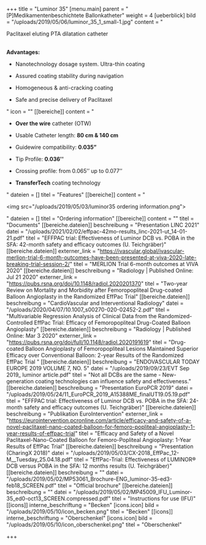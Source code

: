 +++
title = "Luminor 35"
[menu.main]
parent = "[P]Medikamentenbeschichtete Ballonkatheter"
weight = 4
[ueberblick]
bild = "/uploads/2019/05/06/luminor_35_1_small-1.jpg"
content = "<p>Paclitaxel eluting PTA dilatation catheter</p><p></p><p><br><strong>Advantages:</strong></p><ul><li><p>Nanotechnology dosage system. Ultra-thin coating</p></li><li><p>Assured coating stability during navigation</p></li><li><p>Homogeneous &amp; anti-cracking coating</p></li><li><p>Safe and precise delivery of Paclitaxel</p></li></ul>"
icon = ""
[[bereiche]]
content = "<ul><li><p><strong>Over the wire</strong> catheter (OTW)</p></li><li><p>Usable Catheter length: <strong>80 cm &amp; 140 cm</strong></p></li><li><p>Guidewire compatibility: <strong>0.035”</strong></p></li><li><p>Tip Profile: <strong>0.036''</strong></p></li><li><p>Crossing profile: from 0.065’’ up to 0.077’’</p></li><li><p><strong>TransferTech</strong> coating technology</p></li></ul>"
dateien = []
titel = "Features"
[[bereiche]]
content = "<p><img src=\"/uploads/2019/05/03/luminor35 ordering information.png\"></p>"
dateien = []
titel = "Ordering information"
[[bereiche]]
content = ""
titel = "Documents"
[[bereiche.dateien]]
beschreibung = "Presentation LINC 2021"
datei = "/uploads/2021/02/02/effpac-42mo-results_linc-2021-ut_14-01-21.pdf"
titel = "EFFPAC trial: Effectiveness of Luminor DCB vs. POBA in the SFA: 42-month safety and efficacy outcomes (U. Teichgräber)"
[[bereiche.dateien]]
externer_link = "https://ivascular.global/ivascular-merlion-trial-6-month-outcomes-have-been-presented-at-viva-2020-late-breaking-trial-session-2/"
titel = "MERLION Trial 6-month outcomes at VIVA 2020"
[[bereiche.dateien]]
beschreibung = "Radiology | Published Online: Jul 21 2020"
externer_link = "https://pubs.rsna.org/doi/10.1148/radiol.2020201370"
titel = "Two-year Review on Mortality and Morbidity after Femoropopliteal Drug-coated Balloon Angioplasty in the Randomized EffPac Trial"
[[bereiche.dateien]]
beschreibung = "CardioVascular and Interventional Radiology"
datei = "/uploads/2020/04/07/10.1007_s00270-020-02452-2.pdf"
titel = "Multivariable Regression Analysis of Clinical Data from the Randomized- Controlled EffPac Trial: Efficacy of Femoropopliteal Drug-Coated Balloon Angioplasty"
[[bereiche.dateien]]
beschreibung = "Radiology | Published Online: Mar 3 2020"
externer_link = "https://pubs.rsna.org/doi/full/10.1148/radiol.2020191619"
titel = "Drug-coated Balloon Angioplasty of Femoropopliteal Lesions Maintained Superior Efficacy over Conventional Balloon: 2-year Results of the Randomized EffPac Trial "
[[bereiche.dateien]]
beschreibung = "ENDOVASCULAR TODAY EUROPE 2019 VOLUME 7, NO. 5"
datei = "/uploads/2019/09/23/EVT Sep 2019_ luminor article.pdf"
titel = "Not all DCBs are the same - New-generation coating technologies can influence safety and effectiveness."
[[bereiche.dateien]]
beschreibung = "Presentation EuroPCR 2019"
datei = "/uploads/2019/05/24/11_EuroPCR_2019_A15388ME_finalUT19.05.19.pdf"
titel = "EFFPAC trial: Effectiveness of Luminor DCB vs. POBA in the SFA: 24-month safety and efficacy outcomes (U. Teichgräber)"
[[bereiche.dateien]]
beschreibung = "Publikation EuroIntervention"
externer_link = "https://eurointervention.pcronline.com/article/efficacy-and-safety-of-a-novel-paclitaxel-nano-coated-balloon-for-femoro-popliteal-angioplasty-1-year-results-of-effpac-trial"
titel = "Efficacy and Safety of a Novel Paclitaxel-Nano-Coated Balloon for Femoro-Popliteal Angioplasty: 1-Year Results of EffPac Trial"
[[bereiche.dateien]]
beschreibung = "Presentation (CharingX 2018)"
datei = "/uploads/2019/05/03/CX-2018_EffPac_12-M__Tuesday_25.04.18.pdf"
titel = "EffPac-Trial: Effectiveness of LUMINOR® DCB versus POBA in the SFA: 12 months results (U. Teichgräber)"
[[bereiche.dateien]]
beschreibung = ""
datei = "/uploads/2019/05/02/MP53061_Brochure-ENG_luminor-35-ed3-feb18_SCREEN.pdf"
titel = "Official brochure"
[[bereiche.dateien]]
beschreibung = ""
datei = "/uploads/2019/05/02/MP45009_IFU_Luminor-35_ed0-oct13_SCREEN.compressed.pdf"
titel = "Instructions for use (IFU)"
[[icons]]
interne_beschriftung = "Becken"
[icons.icon]
bild = "/uploads/2019/05/10/icon_becken.png"
titel = "Becken"
[[icons]]
interne_beschriftung = "Oberschenkel"
[icons.icon]
bild = "/uploads/2019/05/10/icon_oberschenkel.png"
titel = "Oberschenkel"

+++
